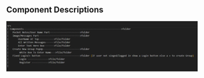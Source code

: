 

## Component Descriptions

![Component structure](./public/Images/Screenshot%202024-11-12%20122341.png)
